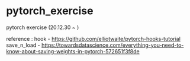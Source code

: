 # pytorch_exercise
pytorch exercise (20.12.30 ~ )

reference : 
hook - https://github.com/elliotwaite/pytorch-hooks-tutorial  
save_n_load - https://towardsdatascience.com/everything-you-need-to-know-about-saving-weights-in-pytorch-572651f3f8de
